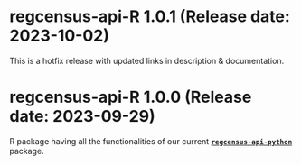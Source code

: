 # regcensus-api-R 1.0.1 (Release date: 2023-10-02)
This is a hotfix release with updated links in description & documentation.


# regcensus-api-R 1.0.0 (Release date: 2023-09-29)
R package having all the functionalities of our current [**`regcensus-api-python`**](https://github.com/QuantGov/regcensus-api-python) package.
